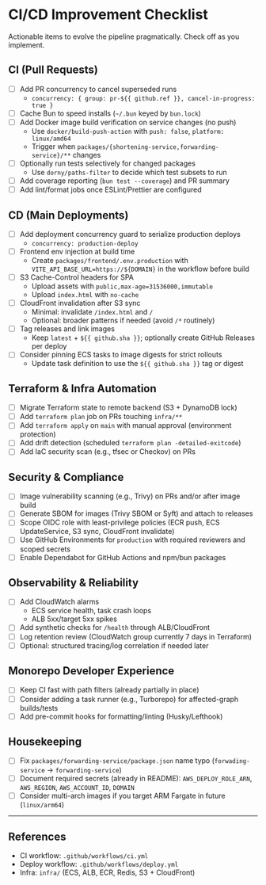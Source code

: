 # CI/CD Improvement Checklist

Actionable items to evolve the pipeline pragmatically. Check off as you implement.

## CI (Pull Requests)

- [ ] Add PR concurrency to cancel superseded runs
  - `concurrency: { group: pr-${{ github.ref }}, cancel-in-progress: true }`
- [ ] Cache Bun to speed installs (`~/.bun` keyed by `bun.lock`)
- [ ] Add Docker image build verification on service changes (no push)
  - Use `docker/build-push-action` with `push: false`, `platform: linux/amd64`
  - Trigger when `packages/{shortening-service,forwarding-service}/**` changes
- [ ] Optionally run tests selectively for changed packages
  - Use `dorny/paths-filter` to decide which test subsets to run
- [ ] Add coverage reporting (`bun test --coverage`) and PR summary
- [ ] Add lint/format jobs once ESLint/Prettier are configured

## CD (Main Deployments)

- [ ] Add deployment concurrency guard to serialize production deploys
  - `concurrency: production-deploy`
- [ ] Frontend env injection at build time
  - Create `packages/frontend/.env.production` with `VITE_API_BASE_URL=https://${DOMAIN}` in the workflow before build
- [ ] S3 Cache-Control headers for SPA
  - Upload assets with `public,max-age=31536000,immutable`
  - Upload `index.html` with `no-cache`
- [ ] CloudFront invalidation after S3 sync
  - Minimal: invalidate `/index.html` and `/`
  - Optional: broader patterns if needed (avoid `/*` routinely)
- [ ] Tag releases and link images
  - Keep `latest` + `${{ github.sha }}`; optionally create GitHub Releases per deploy
- [ ] Consider pinning ECS tasks to image digests for strict rollouts
  - Update task definition to use the `${{ github.sha }}` tag or digest

## Terraform & Infra Automation

- [ ] Migrate Terraform state to remote backend (S3 + DynamoDB lock)
- [ ] Add `terraform plan` job on PRs touching `infra/**`
- [ ] Add `terraform apply` on `main` with manual approval (environment protection)
- [ ] Add drift detection (scheduled `terraform plan -detailed-exitcode`)
- [ ] Add IaC security scan (e.g., tfsec or Checkov) on PRs

## Security & Compliance

- [ ] Image vulnerability scanning (e.g., Trivy) on PRs and/or after image build
- [ ] Generate SBOM for images (Trivy SBOM or Syft) and attach to releases
- [ ] Scope OIDC role with least-privilege policies (ECR push, ECS UpdateService, S3 sync, CloudFront invalidate)
- [ ] Use GitHub Environments for `production` with required reviewers and scoped secrets
- [ ] Enable Dependabot for GitHub Actions and npm/bun packages

## Observability & Reliability

- [ ] Add CloudWatch alarms
  - ECS service health, task crash loops
  - ALB 5xx/target 5xx spikes
- [ ] Add synthetic checks for `/health` through ALB/CloudFront
- [ ] Log retention review (CloudWatch group currently 7 days in Terraform)
- [ ] Optional: structured tracing/log correlation if needed later

## Monorepo Developer Experience

- [ ] Keep CI fast with path filters (already partially in place)
- [ ] Consider adding a task runner (e.g., Turborepo) for affected-graph builds/tests
- [ ] Add pre-commit hooks for formatting/linting (Husky/Lefthook)

## Housekeeping

- [ ] Fix `packages/forwarding-service/package.json` name typo (`forwading-service` → `forwarding-service`)
- [ ] Document required secrets (already in README): `AWS_DEPLOY_ROLE_ARN`, `AWS_REGION`, `AWS_ACCOUNT_ID`, `DOMAIN`
- [ ] Consider multi-arch images if you target ARM Fargate in future (`linux/arm64`)

---

## References

- CI workflow: `.github/workflows/ci.yml`
- Deploy workflow: `.github/workflows/deploy.yml`
- Infra: `infra/` (ECS, ALB, ECR, Redis, S3 + CloudFront)

